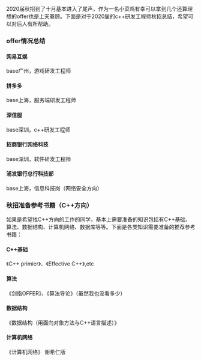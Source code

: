 2020届秋招到了十月基本进入了尾声，作为一名小菜鸡有幸可以拿到几个还算理想的offer也是上天眷顾。下面是对于2020届的c++研发工程师秋招总结，希望可以对后人有所帮助。

### offer情况总结

#### 网易互娱

base广州，游戏研发工程师

#### 拼多多

base上海，服务端研发工程师

#### 深信服

base深圳，c++研发工程师

#### 招商银行网络科技

base深圳，软件研发工程师

#### 浦发银行总行科技部

base上海，信息科技岗（网络安全方向）

### 秋招准备参考书籍（C++方向）

如果是希望找C++方向的工作的同学，基本上需要准备的知识包括有C++基础、算法、数据结构、计算机网络、数据库等等。下面是各类知识需要准备的推荐参考书籍：

#### C++基础

《C++ primier》、《Effective C++》,etc

#### 算法

《剑指OFFER》、《算法导论》（虽然我也没看多少）

#### 数据结构

《数据结构（用面向对象方法与C++语言描述）》

#### 计算机网络

《计算机网络》 谢希仁版

